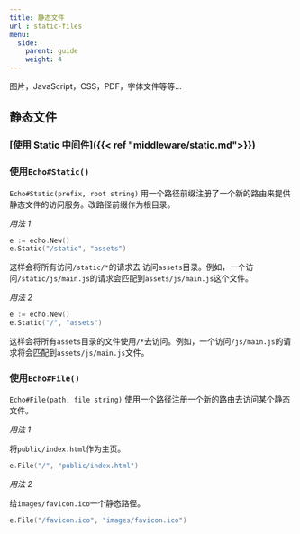 ```yaml
---
title: 静态文件
url : static-files
menu:
  side:
    parent: guide
    weight: 4
---
```


图片，JavaScript，CSS，PDF，字体文件等等...

## 静态文件

### [使用 Static 中间件]({{< ref "middleware/static.md">}})

### 使用`Echo#Static()`

`Echo#Static(prefix, root string)` 用一个路径前缀注册了一个新的路由来提供静态文件的访问服务。改路径前缀作为根目录。

*用法 1*

```go
e := echo.New()
e.Static("/static", "assets")
```

这样会将所有访问`/static/*`的请求去 访问`assets`目录。例如，一个访问`/static/js/main.js`的请求会匹配到`assets/js/main.js`这个文件。

*用法 2*

```go
e := echo.New()
e.Static("/", "assets")
```

这样会将所有`assets`目录的文件使用`/*`去访问。例如，一个访问`/js/main.js`的请求将会匹配到`assets/js/main.js`文件。

### 使用`Echo#File()`

`Echo#File(path, file string)` 使用一个路径注册一个新的路由去访问某个静态文件。

*用法 1*

将`public/index.html`作为主页。

```go
e.File("/", "public/index.html")
```

*用法 2*

给`images/favicon.ico`一个静态路径。

```go
e.File("/favicon.ico", "images/favicon.ico")
```
